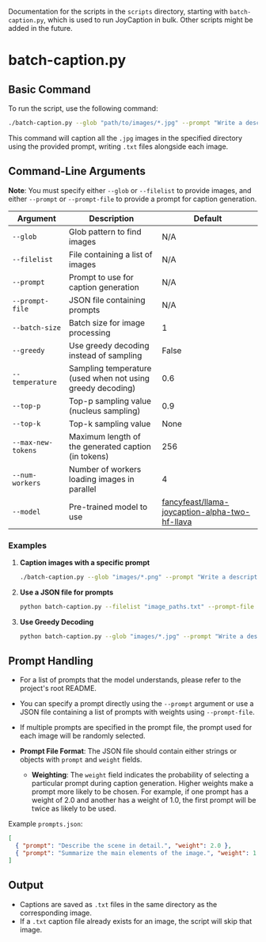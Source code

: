 Documentation for the scripts in the `scripts` directory, starting with `batch-caption.py`, which is used to run JoyCaption in bulk. Other scripts might be added in the future.

# batch-caption.py

## Basic Command

To run the script, use the following command:

```sh
./batch-caption.py --glob "path/to/images/*.jpg" --prompt "Write a descriptive caption for this image in a formal tone."
```

This command will caption all the `.jpg` images in the specified directory using the provided prompt, writing `.txt` files alongside each image.

## Command-Line Arguments

**Note**: You must specify either `--glob` or `--filelist` to provide images, and either `--prompt` or `--prompt-file` to provide a prompt for caption generation.

| Argument           | Description                                                | Default                                                                                                                 |
| ------------------ | ---------------------------------------------------------- | ----------------------------------------------------------------------------------------------------------------------- |
| `--glob`           | Glob pattern to find images                                | N/A                                                                                                                     |
| `--filelist`       | File containing a list of images                           | N/A                                                                                                                     |
| `--prompt`         | Prompt to use for caption generation                       | N/A                                                                                                                     |
| `--prompt-file`    | JSON file containing prompts                               | N/A                                                                                                                     |
| `--batch-size`     | Batch size for image processing                            | 1                                                                                                                       |
| `--greedy`         | Use greedy decoding instead of sampling                    | False                                                                                                                   |
| `--temperature`    | Sampling temperature (used when not using greedy decoding) | 0.6                                                                                                                     |
| `--top-p`          | Top-p sampling value (nucleus sampling)                    | 0.9                                                                                                                     |
| `--top-k`          | Top-k sampling value                                       | None                                                                                                                    |
| `--max-new-tokens` | Maximum length of the generated caption (in tokens)        | 256                                                                                                                     |
| `--num-workers`    | Number of workers loading images in parallel               | 4                                                                                                                       |
| `--model`          | Pre-trained model to use                                   | [fancyfeast/llama-joycaption-alpha-two-hf-llava](https://huggingface.co/fancyfeast/llama-joycaption-alpha-two-hf-llava) |



### Examples

1. **Caption images with a specific prompt**

   ```sh
   ./batch-caption.py --glob "images/*.png" --prompt "Write a descriptive caption for this image in a formal tone."
   ```

2. **Use a JSON file for prompts**

   ```sh
   python batch-caption.py --filelist "image_paths.txt" --prompt-file "prompts.json"
   ```

3. **Use Greedy Decoding**

   ```sh
   python batch-caption.py --glob "images/*.jpg" --prompt "Write a descriptive caption for this image in a formal tone." --greedy
   ```

## Prompt Handling

- For a list of prompts that the model understands, please refer to the project's root README.

- You can specify a prompt directly using the `--prompt` argument or use a JSON file containing a list of prompts with weights using `--prompt-file`.

- If multiple prompts are specified in the prompt file, the prompt used for each image will be randomly selected.

- **Prompt File Format**: The JSON file should contain either strings or objects with `prompt` and `weight` fields.

  - **Weighting**: The `weight` field indicates the probability of selecting a particular prompt during caption generation. Higher weights make a prompt more likely to be chosen. For example, if one prompt has a weight of 2.0 and another has a weight of 1.0, the first prompt will be twice as likely to be used.

Example `prompts.json`:

```json
[
  { "prompt": "Describe the scene in detail.", "weight": 2.0 },
  { "prompt": "Summarize the main elements of the image.", "weight": 1.0 }
]
```

## Output

- Captions are saved as `.txt` files in the same directory as the corresponding image.
- If a `.txt` caption file already exists for an image, the script will skip that image.
